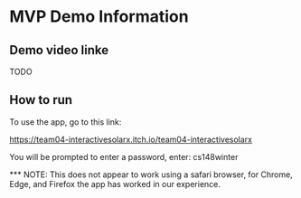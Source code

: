 # MVP Demo Information
## Demo video linke

TODO

## How to run

To use the app, go to this link:

https://team04-interactivesolarx.itch.io/team04-interactivesolarx

You will be prompted to enter a password, enter: cs148winter

*** NOTE: This does not appear to work using a safari browser, for Chrome, Edge, and Firefox the app has worked in our experience.
